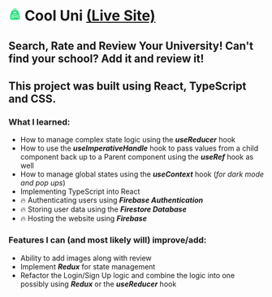 <!-- ![icon](./public/icon.svg)  -->

# <img src="./public/icon.svg" style="width: 25px;" /> Cool Uni [(Live Site)](https://cooluni.com/)
 

## Search, Rate and Review Your University! Can't find your school? Add it and review it!

## This project was built using React, TypeScript and CSS.

### What I learned:
- How to manage complex state logic using the ***useReducer*** hook
- How to use the ***useImperativeHandle*** hook to pass values from a child component back up to a Parent component using the ***useRef*** hook as well
- How to manage global states using the ***useContext*** hook (*for dark mode and pop ups*)
- Implementing TypeScript into React
- 🔥 Authenticating users using ***Firebase Authentication***
- 🔥 Storing user data using the ***Firestore Database***
- 🔥 Hosting the website using ***Firebase***

### Features I can (and most likely will) improve/add:
- Ability to add images along with review
- Implement ***Redux*** for state management
- Refactor the Login/Sign Up logic and combine the logic into one possibly using ***Redux*** or the ***useReducer*** hook

